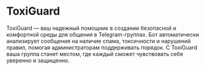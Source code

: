 # ToxiGuard
ToxiGuard — ваш надежный помощник в создании безопасной и комфортной среды для общения в Telegram-группах. Бот автоматически анализирует сообщения на наличие спама, токсичности и нарушений правил, помогая администраторам поддерживать порядок. С ToxiGuard ваша группа станет местом, где каждый сможет чувствовать себя уверенно и защищенно.
